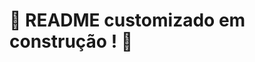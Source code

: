 # :construction: README customizado em construção ! :construction:
<!-- 
Requisito 1 
Implemente a função getSpeciesByIds para buscar as espécies dos animais por meio de um ID e retorne um array contendo todos os animais dessa espécie.

Faça com que a função getSpeciesByIds possa receber vários parâmetros;

Retorne um array vazio se a função não receber um id;

Retorne as seguintes informações do arquivo data:

Se a função receber apenas um id, retorne a espécie do animal referente a este id;

Se a função receber vários ids, retorne todas as espécies referente a esses ids.

O que será testado:

A função getSpeciesByIds, caso não receba nenhum parâmetro, deve retornar um array vazio;

A função getSpeciesByIds, caso receba como parâmetro um único ID, deve retornar um array com a espécie referente a esse ID;

A função getSpeciesByIds, caso receba mais de um ID, deve retornar um array com as espécies referentes aos IDs.

Requisito 2
Implemente a função getAnimalsOlderThan que deve receber uma espécie e uma idade como parâmetro, e então retornar se todos os animais dessa espécie possuem essa idade ou são mais velhos.

Verifique se todos os animais da espécie passada como parâmetro possuem a idade mínima:

Os animais devem ter essa idade ou serem mais velhos.
Retorne um valor booleano.

O que será testado:

A função, ao receber uma espécie e uma idade como parâmetros, deve testar se todos os animais desta espécie possuem a idade mínima especificada.

Requisito 3 
Implemente a função getEmployeeByName que deve buscar por pessoas colaboradoras através de seu primeiro ou último nome.

Retorne um objeto vazio caso a função não receba parâmetros;

Retorne as informações da pessoa colaboradora caso o parâmetro seja igual ao nome ou igual ao último nome no seguinte formato:
O que será testado:

A função deve retornar um objeto vazio caso não receba parâmetros;

A função deve retornar o objeto da pessoa colaboradora caso receba o seu primeiro nome como parâmetro;

A função deve retornar o objeto da pessoa colaboradora caso receba o seu último nome como parâmetro.
-->
